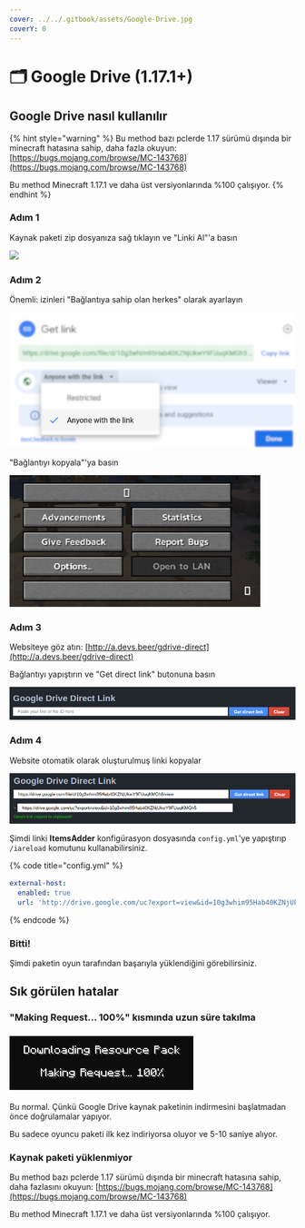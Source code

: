 ```yaml
---
cover: ../../.gitbook/assets/Google-Drive.jpg
coverY: 0
---
```


# 🗂 Google Drive (1.17.1+)

## Google Drive nasıl kullanılır

{% hint style="warning" %}
Bu method bazı pclerde 1.17 sürümü dışında bir minecraft hatasına sahip, daha fazla okuyun: [https://bugs.mojang.com/browse/MC-143768](https://bugs.mojang.com/browse/MC-143768)

Bu method Minecraft 1.17.1 ve daha üst versiyonlarında %100 çalışıyor.
{% endhint %}

### Adım 1

Kaynak paketi zip dosyanıza sağ tıklayın ve "Linki Al"'a basın

![](<../../.gitbook/assets/immagine (156).png>)

### Adım 2

Önemli: izinleri "Bağlantıya sahip olan herkes" olarak ayarlayın

![](<../../.gitbook/assets/immagine (145).png>)

"Bağlantıyı kopyala"'ya basın

![](<../../.gitbook/assets/immagine (150).png>)

### Adım 3

Websiteye göz atın: [http://a.devs.beer/gdrive-direct](http://a.devs.beer/gdrive-direct)

Bağlantıyı yapıştırın ve "Get direct link" butonuna basın

<img src="../../.gitbook/assets/immagine (144).png" alt="" data-size="original">

### Adım 4

Website otomatik olarak oluşturulmuş linki kopyalar

![](<../../.gitbook/assets/immagine (147).png>)

Şimdi linki **ItemsAdder** konfigürasyon  dosyasında `config.yml`'ye yapıştırıp  `/iareload` komutunu kullanabilirsiniz.

{% code title="config.yml" %}
```yaml
external-host:
  enabled: true
  url: 'http://drive.google.com/uc?export=view&id=10g3whim95Hab40KZNjUkwY9FUuqKMGh5'
```
{% endcode %}

### Bitti!

Şimdi paketin oyun tarafından başarıyla yüklendiğini görebilirsiniz.

## Sık görülen hatalar

### "Making Request... 100%" kısmında uzun süre takılma

### ![](<../../.gitbook/assets/immagine (146).png>)

Bu normal. Çünkü Google Drive kaynak paketinin indirmesini başlatmadan önce doğrulamalar yapıyor.

Bu sadece oyuncu paketi ilk kez indiriyorsa oluyor ve 5-10 saniye alıyor.

### Kaynak paketi yüklenmiyor

Bu method bazı pclerde 1.17 sürümü dışında bir minecraft hatasına sahip, daha fazlasını okuyun: [https://bugs.mojang.com/browse/MC-143768](https://bugs.mojang.com/browse/MC-143768)

Bu method Minecraft 1.17.1 ve daha üst versiyonlarında %100 çalışıyor.
